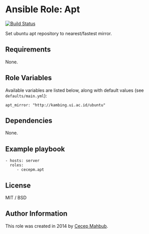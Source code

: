 # Ansible Role: Apt

[![Build Status](https://travis-ci.org/cecepm/ansible-role-apt.svg?branch=master)](https://travis-ci.org/cecepm/ansible-role-apt)

Set ubuntu apt repository to nearest/fastest mirror.

## Requirements

None.

## Role Variables

Available variables are listed below, along with default values (see `defaults/main.yml`):

    apt_mirror: "http://kambing.ui.ac.id/ubuntu"

## Dependencies

None.

## Example playbook

    - hosts: server
      roles:
         - cecepm.apt

## License

MIT / BSD

## Author Information

This role was created in 2014 by [Cecep Mahbub](http://ngadimin.org/).
